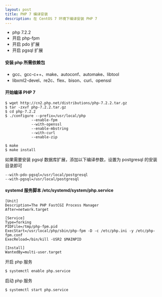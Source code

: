 ```yaml
---
layout: post
title: PHP 7 编译安装
description: 在 CentOS 7 环境下编译安装 PHP 7
---
```


- php 7.2.2
- 开启 php-fpm
- 开启 pdo 扩展
- 开启 pgsql 扩展

#### 安装 php 所需依赖包

- gcc、gcc-c++、make、autoconf、automake、libtool  
- libxml2-devel、re2c、flex、bison、curl、openssl

#### 开始编译 PHP 7

    $ wget http://cn2.php.net/distributions/php-7.2.2.tar.gz
    $ tar -zxvf php-7.2.2.tar.gz
    $ cd php-7.2.2
    $ ./configure --prefix=/usr/local/php
                --enable-fpm
                --with-openssl
                --enable-mbstring
                --with-curl
                --enable-zip

    $ make
    $ make install

如果需要安装 pgsql 数据库扩展，添加以下编译参数，设置为 postgresql 的安装目录即可

```
--with-pdo-pgsql=/usr/local/postgresql
--with-pgsql=/usr/local/postgresql
```

#### systemd 服务脚本 /etc/systemd/system/php.service

    [Unit]
    Description=The PHP FastCGI Process Manager
    After=network.target

    [Service]
    Type=forking
    PIDFile=/tmp/php-fpm.pid
    ExecStart=/usr/local/php/sbin/php-fpm -D -c /etc/php.ini -y /etc/php-fpm.conf
    ExecReload=/bin/kill -USR2 $MAINPID

    [Install]
    WantedBy=multi-user.target

开启 php 服务

```
$ systemctl enable php.service
```

启动 php 服务

```
$ systemctl start php.service
```


